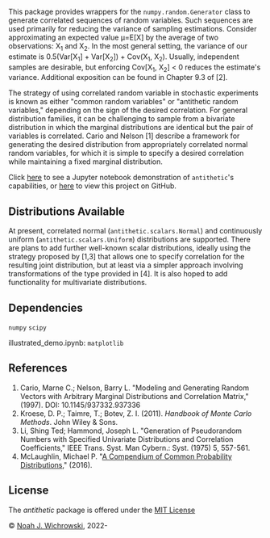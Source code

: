 This package provides wrappers for the ``numpy.random.Generator`` class to generate correlated sequences of random variables. Such sequences are used primarily for reducing the variance of sampling estimations. Consider approximating an expected value &mu;=E\[X\] by the average of two observations: X<sub>1</sub> and X<sub>2</sub>. In the most general setting, the variance of our estimate is 0.5(Var\[X<sub>1</sub>\] + Var\[X<sub>2</sub>\]) + Cov(X<sub>1</sub>, X<sub>2</sub>). Usually, independent samples are desirable, but enforcing Cov[X<sub>1</sub>, X<sub>2</sub>] \< 0 reduces the estimate's variance. Additional exposition can be found in Chapter 9.3 of [2].

The strategy of using correlated random variable in stochastic experiments is known as either "common random variables" or "antithetic random variables," depending on the sign of the desired correlation. For general distribution families, it can be challenging to sample from a bivariate distribution in which the marginal distributions are identical but the pair of variables is correlated. Cario and Nelson [1] describe a framework for generating the desired distribution from appropriately correlated normal random variables, for which it is simple to specify a desired correlation while maintaining a fixed marginal distribution.

Click [here](https://njwichrowski.github.io/antithetic/illustrated_demo.html) to see a Jupyter notebook demonstration of ``antithetic``'s capabilities, or [here](https://github.com/njwichrowski/antithetic) to view this project on GitHub.

## Distributions Available
At present, correlated normal (``antithetic.scalars.Normal``) and continuously uniform (``antithetic.scalars.Uniform``) distributions are supported. There are plans to add further well-known scalar distributions, ideally using the strategy proposed by [1,3] that allows one to specify correlation for the resulting joint distribution, but at least via a simpler approach involving transformations of the type provided in [4]. It is also hoped to add functionality for multivariate distributions.

## Dependencies
``numpy``
``scipy``

illustrated_demo.ipynb: ``matplotlib``

## References
1. Cario, Marne C.; Nelson, Barry L. "Modeling and Generating Random Vectors with Arbitrary Marginal Distributions and Correlation Matrix," (1997). DOI: 10.1145/937332.937336
2. Kroese, D. P.; Taimre, T.; Botev, Z. I. (2011). _Handbook of Monte Carlo Methods_. John Wiley & Sons.
3. Li, Shing Ted; Hammond, Joseph L. "Generation of Pseudorandom Numbers with Specified Univariate Distributions and Correlation Coefficients," IEEE Trans. Syst. Man Cybern.: Syst. (1975) 5, 557-561.
4. McLaughlin, Michael P. "[A Compendium of Common Probability Distributions](https://www.causascientia.org/math_stat/Dists/Compendium.pdf)," (2016).

## License
The *antithetic* package is offered under the [MIT License](http://opensource.org/licenses/MIT)

 © [Noah J. Wichrowski](https://github.com/njwichrowski), 2022-
